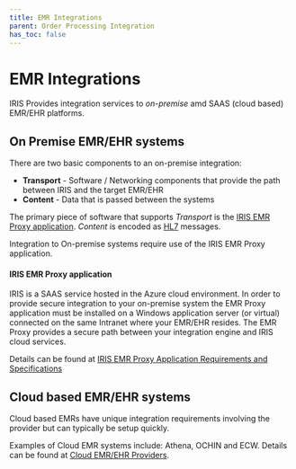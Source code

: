 ```yaml
---
title: EMR Integrations
parent: Order Processing Integration
has_toc: false
---
```


# EMR Integrations

IRIS Provides integration services to *on-premise* amd SAAS (cloud based) EMR/EHR platforms. 

## On Premise EMR/EHR systems
There are two basic components to an on-premise integration: 
- **Transport** - Software / Networking components that provide the path between IRIS and the target EMR/EHR
- **Content** - Data that is passed between the systems

The primary piece of software that supports *Transport* is the [IRIS EMR Proxy application](#iris-emr-proxy-application).
*Content* is encoded as [HL7](https://docs.retinalscreenings.com/docs/integration/hl7messages/) messages.

Integration to On-premise systems require use of the IRIS EMR Proxy application.  


#### IRIS EMR Proxy application
IRIS is a SAAS service hosted in the Azure cloud environment.  In order to provide secure integration to your on-premise system the EMR Proxy application must be installed on a Windows application server (or virtual) connected on the same Intranet where your EMR/EHR resides. The EMR Proxy provides a secure path between your integration engine and IRIS cloud services.

Details can be found at [IRIS EMR Proxy Application Requirements and Specifications](https://docs.retinalscreenings.com/docs/integration/EMRProxyReqAndSpecs/)


## Cloud based EMR/EHR systems
Cloud based EMRs have unique integration requirements involving the provider but can typically be setup quickly. 

Examples of Cloud EMR systems include: Athena, OCHIN and ECW.  Details can be found at [Cloud EMR/EHR Providers](https://docs.retinalscreenings.com/docs/integration/IRISEMRCloudProviders/).


 




